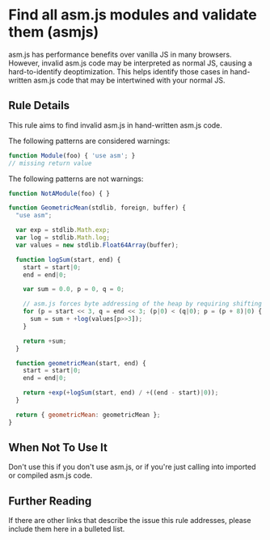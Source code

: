 # Find all asm.js modules and validate them (asmjs)

asm.js has performance benefits over vanilla JS in many browsers. However,
invalid asm.js code may be interpreted as normal JS, causing a hard-to-identify
deoptimization. This helps identify those cases in hand-written asm.js code that
may be intertwined with your normal JS.

## Rule Details

This rule aims to find invalid asm.js in hand-written asm.js code.

The following patterns are considered warnings:

```js
function Module(foo) { 'use asm'; }
// missing return value
```

The following patterns are not warnings:

```js
function NotAModule(foo) { }

function GeometricMean(stdlib, foreign, buffer) {
  "use asm";

  var exp = stdlib.Math.exp;
  var log = stdlib.Math.log;
  var values = new stdlib.Float64Array(buffer);

  function logSum(start, end) {
    start = start|0;
    end = end|0;

    var sum = 0.0, p = 0, q = 0;

    // asm.js forces byte addressing of the heap by requiring shifting by 3
    for (p = start << 3, q = end << 3; (p|0) < (q|0); p = (p + 8)|0) {
      sum = sum + +log(values[p>>3]);
    }

    return +sum;
  }

  function geometricMean(start, end) {
    start = start|0;
    end = end|0;

    return +exp(+logSum(start, end) / +((end - start)|0));
  }

  return { geometricMean: geometricMean };
}
```

## When Not To Use It

Don't use this if you don't use asm.js, or if you're just calling into imported
or compiled asm.js code.

## Further Reading

If there are other links that describe the issue this rule addresses, please include them here in a bulleted list.
